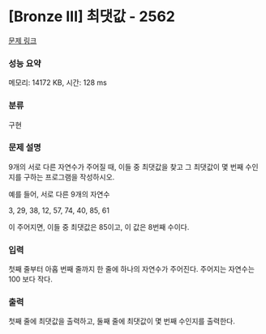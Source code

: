 # [Bronze III] 최댓값 - 2562 

[문제 링크](https://www.acmicpc.net/problem/2562) 

### 성능 요약

메모리: 14172 KB, 시간: 128 ms

### 분류

구현

### 문제 설명

<p>9개의 서로 다른 자연수가 주어질 때, 이들 중 최댓값을 찾고 그 최댓값이 몇 번째 수인지를 구하는 프로그램을 작성하시오.</p>

<p>예를 들어, 서로 다른 9개의 자연수</p>

<p>3, 29, 38, 12, 57, 74, 40, 85, 61</p>

<p>이 주어지면, 이들 중 최댓값은 85이고, 이 값은 8번째 수이다.</p>

### 입력 

 <p>첫째 줄부터 아홉 번째 줄까지 한 줄에 하나의 자연수가 주어진다. 주어지는 자연수는 100 보다 작다.</p>

### 출력 

 <p>첫째 줄에 최댓값을 출력하고, 둘째 줄에 최댓값이 몇 번째 수인지를 출력한다.</p>

